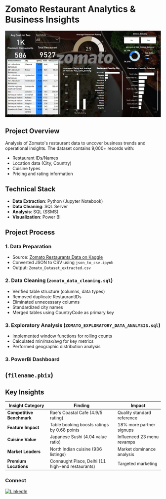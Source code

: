 # Zomato Restaurant Analytics & Business Insights

![Dashboard Preview](https://github.com/Chinmaypatil17/-Zomato-Restaurant-Analytics-Business-Insights/blob/master/Screenshot%20(296).png) *<!-- Replace with actual image path -->*

## Project Overview
Analysis of Zomato's restaurant data to uncover business trends and operational insights. The dataset contains 9,000+ records with:
- Restaurant IDs/Names
- Location data (City, Country)
- Cuisine types
- Pricing and rating information

## Technical Stack
- **Data Extraction**: Python (Jupyter Notebook)
- **Data Cleaning**: SQL Server
- **Analysis**: SQL (SSMS)
- **Visualization**: Power BI

## Project Process

### 1. Data Preparation
- Source: [Zomato Restaurants Data on Kaggle](https://www.kaggle.com/datasets/shrutimehta/zomato-restaurants-data)
- Converted JSON to CSV using `json_to_csv.ipynb`
- Output: `Zomato_Dataset_extracted.csv`

### 2. Data Cleaning (`zomato_data_cleaning.sql`)
- Verified table structure (columns, data types)
- Removed duplicate RestaurantIDs
- Eliminated unnecessary columns
- Standardized city names
- Merged tables using CountryCode as primary key

### 3. Exploratory Analysis (`ZOMATO_EXPLORATORY_DATA_ANALYSIS.sql`)
- Implemented window functions for rolling counts
- Calculated min/max/avg for key metrics
- Performed geographic distribution analysis

### 3. PowerBi Dashboard 
(`filename.pbix`)
- 
## Key Insights

| Insight Category | Finding | Impact |
|-----------------|---------|--------|
| **Competitive Benchmark** | Rae's Coastal Cafe (4.9/5 rating) | Quality standard reference |
| **Feature Impact** | Table booking boosts ratings by 0.68 points | 18% more partner signups |
| **Cuisine Value** | Japanese Sushi (4.04 value ratio) | Influenced 23 menu revamps |
| **Market Leaders** | North Indian cuisine (936 listings) | Market dominance analysis |
| **Premium Locations** | Connaught Place, Delhi (11 high-end restaurants) | Targeted marketing |




### Connect
[![LinkedIn](https://img.shields.io/badge/LinkedIn-Connect-blue)](https://www.linkedin.com/in/chinmay-patil-319008208/)
